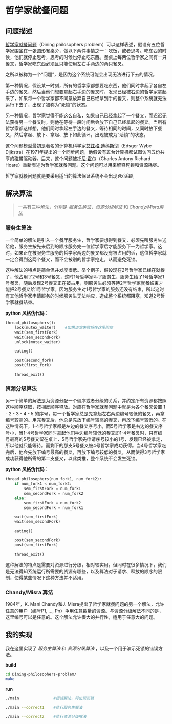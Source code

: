# 哲学家就餐问题

## 问题描述

[哲学家就餐问题](https://zh.wikipedia.org/wiki/%E5%93%B2%E5%AD%A6%E5%AE%B6%E5%B0%B1%E9%A4%90%E9%97%AE%E9%A2%98)（Dining philosophers problem）可以这样表述，假设有五位哲学家围坐在一张圆形餐桌旁，做以下两件事情之一：吃饭，或者思考。吃东西的时候，他们就停止思考，思考的时候也停止吃东西。餐桌上每两位哲学家之间有一只餐叉，哲学家吃东西必须且只能使用左右手两边的两只餐叉。

之所以被称为一个“问题”，是因为这个系统可能会出现无法进行下去的情况。

第一种情况，假设某一时刻，所有的哲学家都想要吃东西，他们同时拿起了各自左手边的餐叉，然后当他们想要拿起右手边的餐叉时，发现已经被右边的哲学家拿起来了，如果每一个哲学家都不同意放弃自己已经拿到手的餐叉，则整个系统就无法运行下去了，出现了被称为“死锁”的状态。

另一种情况，哲学家觉得不能这么自私，如果自己已经拿起了一个餐叉，而迟迟无法获得另一个餐叉时，则他在等待一段时间后会放下自己已经拿起的餐叉。当所有哲学家都这样想，他们同时拿起左手边的餐叉，等待相同的时间，又同时放下餐叉，然后拿起、放下、拿起、放下如此循环，出现被成为“活锁”的状态。

这个问题模型最初是著名的计算机科学家[艾兹格·迪科斯彻](https://zh.wikipedia.org/wiki/%E8%89%BE%E5%85%B9%E6%A0%BC%C2%B7%E8%BF%AA%E7%A7%91%E6%96%AF%E5%BD%BB)（Edsger Wybe Dijkstra）在1971年提出的一个同步问题，他假设有五台计算机都试图访问五份共享的磁带驱动器。后来，这个问题被[托尼·霍尔](https://zh.wikipedia.org/wiki/%E6%89%98%E5%B0%BC%C2%B7%E9%9C%8D%E7%88%BE)（Charles Antony Richard Hoare）重新表述为哲学家就餐问题。这个问题可以用来解释死锁和资源耗尽。

哲学家就餐问题就是要采用适当的算法保证系统不会出现*死/活锁*。

## 解决算法

> 一共有三种解法，分别是 *服务生解法*，*资源分级解法* 和 *Chandy/Misra解法*

### 服务生算法

一个简单的解法是引入一个餐厅服务生，哲学家要想得到餐叉，必须先叫服务生送给他，服务生按先来后到的顺序服务完一位哲学家后才能服务下一为哲学家。这时，如果正在被服务生服务的哲学家两边的餐叉都没有被占用的话，这位哲学家就一定会得到这两个餐叉，而不会被别的哲学家抢走，从而避免死锁。

这种解法的特点是简单但并发度很低。举个例子，假设现在2号哲学家已经在就餐了，他占用了2号和3号餐叉，这时1号哲学家叫了服务生，服务生给了1号哲学家1号餐叉，随后发现2号餐叉正在被占用，则服务生必须等待2号哲学家就餐结束才能把2号餐叉给1号哲学家。因为服务生对1号哲学家的服务还没有结束，所以这时有其他哲学家申请服务的时候服务生无法响应，造成整个系统都阻塞，知道2号哲学家就餐结束。

**python 风格伪代码：**

```python
thread_philosophers():
    lock(mutex_waiter)    #如果请求失败将在这里阻塞
    wait(sem_firstFork)
    wait(sem_secondFork)
    unlock(mutex_waiter)

    eating()

    post(second_fork)
    post(first_fork)

    thread_exit()
```

### 资源分级算法

另一个简单的解法是为资源分配一个偏序或者分级的关系，并约定所有资源都按照这种顺序获取，按相反顺序释放。对应在哲学家就餐问题中就是为各个餐叉设置 1 - 2 - 3 - 4 - 5 的序号，每一个哲学家总是先拿起左右两边编号较低的餐叉，再拿编号较高的。用完餐叉后，他总是先放下编号较高的餐叉，再放下编号较低的。在这种情况下，1-4号哲学家都是左边的餐叉序号小，而5号哲学家是右边的餐叉序号小，当1-4号哲学家同时拿起他们手边编号较低的餐叉即1-4号餐叉时，只有编号最高的5号餐叉留在桌上，5号哲学家先申请序号较小的1号，发现已经被拿走，所以他就只能等待。而剩下的那支5号餐叉被4号哲学家成功获得。当4号哲学家吃完后，他会先放下编号最高的餐叉，再放下编号较低的餐叉，从而使得3号哲学家成功获得他所需的第二支餐叉，以此类推，整个系统不会发生死锁。

**python 风格伪代码：**

```python
thread_philosophers(num_fork1, num_fork2):
    if num_fork1 < num_fork2:
        sem_firstFork = num_fork1
        sem_secondFork = num_fork2
    else:
        sem_firstFork = num_fork2
        sem_secondFork = num_fork1

    wait(sem_firstFork)
    wait(sem_secondFork)

    eating()

    post(sem_secondFork)
    post(sem_firstFork)

    thread_exit()
```

这种解法的特点是需要对资源进行分级，相对较实用。但同时在很多情况下，我们是无法得知系统运行所需要的资源有哪些，以及算法对于请求、释放的顺序的限制，使得某些情况下这种方法并不适用。

### Chandy/Misra 算法

1984年，K. Mani Chandy和J. Misra提出了哲学家就餐问题的另一个解法，允许任意的用户（编号P1, ..., Pn）争用任意数量的资源。与资源分级解法不同的是，这里编号可以是任意的。这个解法允许很大的并行性，适用于任意大的问题。

## 我的实现

我在这里实现了 *服务生算法* 和 *资源分级算法* ，以及一个用于演示死锁的错误方法。

**build**

```bash
cd Dining-philosophers-problem/
make
```

**run**

```bash
./main               #错误解法，将出现死锁

./main --correct1    #执行服务生解法

./main --correct2    #执行资源分级解法
```
